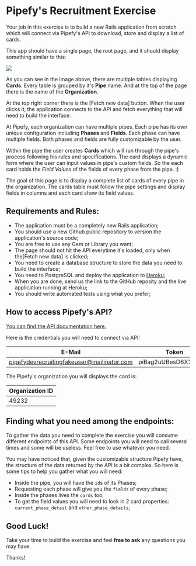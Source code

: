 # Pipefy's Recruitment Exercise

Your job in this exercise is to build a new Rails application from scratch which will connect via Pipefy's API to download, store and display a list of cards.

This app should have a single page, the root page, and it should display something similar to this:

![](https://raw.githubusercontent.com/pipefy/RecruitmentExercise/master/exercise_page_output_example.png)

As you can see in the image above, there are multiple tables displaying **Cards**. Every table is grouped by it's **Pipe** name. And at the top of the page there is the name of the **Organization**.

At the top right corner there is the [Fetch new data] button. When the user clicks it, the application connects to the API and fetch everything that will need to build the interface.

At Pipefy, each organization can have multiple pipes. Each pipe has its own unique configuration including **Phases** and **Fields**. Each phase can have multiple fields. Both phases and fields are fully customizable by the user.

Within the pipe the user creates **Cards** which will run through the pipe's process following his rules and specifications. The card displays a dynamic form where the user can input values in pipe's custom fields. So the each card holds the *Field Values* of the fields of every phase from the pipe. :)

The goal of this page is to display a complete list of cards of every pipe in the organization. The cards table must follow the pipe settings and display fields in columns and each card show its field values.

## Requirements and Rules:

* The application must be a completely new Rails application;
* You should use a new Github public repository to version the application's source code;
* You are free to use any Gem or Library you want;
* The page should not hit the API everytime it's loaded, only when the[Fetch new data] is clicked;
* You need to create a database structure to store the data you need to build the interface;
* You need to PostgreSQL and deploy the application to [Heroku](www.heroku.com);
* When you are done, send us the link to the GitHub reposity and the live application running at Heroku;
* You should write automated tests using what you prefer;

## How to access Pipefy's API?

[You can find the API documentation here.](https://www.gitbook.com/book/pipefy/pipefy-api-docs/details)

Here is the credentials you will need to connect via API:

| E-Mail                                     | Token                |
|--------------------------------------------|----------------------|
| pipefydevrecruitingfakeuser@mailinator.com | piBag2uUBesD6X1q78FR |

The Pipefy's organization you will displays the card is:

| Organization ID |
|-----------------|
| 49232           |

## Finding what you need among the endpoints:

To gather the data you need to complete the exercise you will consume different endpoints of this API. Some endpoints you will need to call several times and some will be useless. Feel free to use whatever you need.

You may have noticed that, given the customizable structure Pipefy have, the structure of the data returned by the API is a bit complex. So here is some tips to help you gather what you will need:

* Inside the pipe, you will have the `id`s of its Phases;
* Requesting each phase will give you the `fields` of every phase;
* Inside the phases lives the `cards` too;
* To get the field values you will need to look in 2 card properties: `current_phase_detail` and `other_phase_details`;


## Good Luck!

Take your time to build the exercise and feel **free to ask** any questions you may have.

Thanks!
